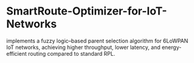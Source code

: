 # SmartRoute-Optimizer-for-IoT-Networks
implements a fuzzy logic–based parent selection algorithm for 6LoWPAN IoT networks, achieving higher throughput, lower latency, and energy-efficient routing compared to standard RPL.
